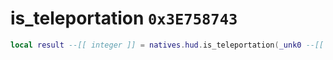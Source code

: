 # is_teleportation `0x3E758743`

```lua
local result --[[ integer ]] = natives.hud.is_teleportation(_unk0 --[[ integer ]])
```